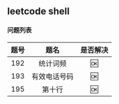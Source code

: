 leetcode shell
---


#### 问题列表

|题号|题名|是否解决|
|:---:|:---:|:---:|
|192|统计词频|:ok:|
|193|有效电话号码|:ok:|
|195|第十行|:ok:|

